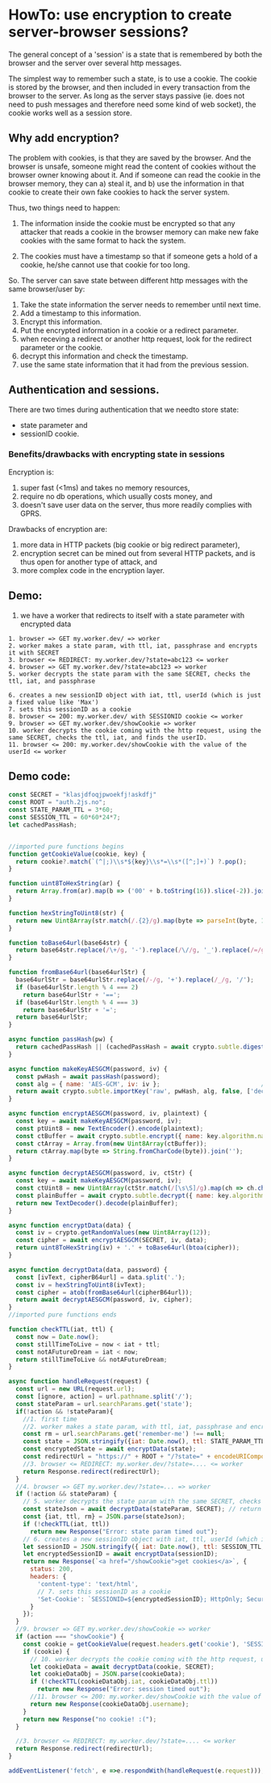 # HowTo: use encryption to create server-browser sessions? 

The general concept of a 'session' is a state that is remembered by both the browser and the server over several http messages.

The simplest way to remember such a state, is to use a cookie. The cookie is stored by the browser, and then included in every transaction from the browser to the server. As long as the server stays passive (ie. does not need to push messages and therefore need some kind of web socket), the cookie works well as a session store.

## Why add encryption?

The problem with cookies, is that they are saved by the browser. And the browser is unsafe, someone might read the content of cookies without the browser owner knowing about it. And if someone can read the cookie in the browser memory, they can a) steal it, and b) use the information in that cookie to create their own fake cookies to hack the server system.
  
Thus, two things need to happen:
1. The information inside the cookie must be encrypted so that any attacker that reads a cookie in the browser memory can make new fake cookies with the same format to hack the system.

2. The cookies must have a timestamp so that if someone gets a hold of a cookie, he/she cannot use that cookie for too long.

So. The server can save state between different http messages with the same browser/user by:
   1. Take the state information the server needs to remember until next time.
   2. Add a timestamp to this information.
   3. Encrypt this information.
   4. Put the encrypted information in a cookie or a redirect parameter.
   5. when receving a redirect or another http request, look for the redirect parameter or the cookie.
   6. decrypt this information and check the timestamp.
   7. use the same state information that it had from the previous session.

## Authentication and sessions.

There are two times during authentication that we needto store state:
 * state parameter and
 * sessionID cookie.   

### Benefits/drawbacks with encrypting state in sessions

Encryption is:
1. super fast (<1ms) and takes no memory resources,
2. require no db operations, which usually costs money, and
3. doesn't save user data on the server, thus more readily complies with GPRS.

Drawbacks of encryption are:
1. more data in HTTP packets (big cookie or big redirect parameter),
2. encryption secret can be mined out from several HTTP packets, and is thus open for another type of attack, and
3. more complex code in the encryption layer.

## Demo:

1.  we have a worker that redirects to itself with a state parameter with encrypted data

```
1. browser => GET my.worker.dev/ => worker
2. worker makes a state param, with ttl, iat, passphrase and encrypts it with SECRET
3. browser <= REDIRECT: my.worker.dev/?state=abc123 <= worker
4. browser => GET my.worker.dev/?state=abc123 => worker
5. worker decrypts the state param with the same SECRET, checks the ttl, iat, and passphrase

6. creates a new sessionID object with iat, ttl, userId (which is just a fixed value like 'Max')
7. sets this sessionID as a cookie
8. browser <= 200: my.worker.dev/ with SESSIONID cookie <= worker
9. browser => GET my.worker.dev/showCookie => worker
10. worker decrypts the cookie coming with the http request, using the same SECRET, checks the ttl, iat, and finds the userID.
11. browser <= 200: my.worker.dev/showCookie with the value of the userId <= worker
```

## Demo code:

```javascript
const SECRET = "klasjdfoqjpwoekfj!askdfj"
const ROOT = "auth.2js.no";
const STATE_PARAM_TTL = 3*60;
const SESSION_TTL = 60*60*24*7;
let cachedPassHash;


//imported pure functions begins
function getCookieValue(cookie, key) {
  return cookie?.match(`(^|;)\\s*${key}\\s*=\\s*([^;]+)`) ?.pop();
}

function uint8ToHexString(ar) {
  return Array.from(ar).map(b => ('00' + b.toString(16)).slice(-2)).join('');
}

function hexStringToUint8(str) {
  return new Uint8Array(str.match(/.{2}/g).map(byte => parseInt(byte, 16)));
}

function toBase64url(base64str) {
  return base64str.replace(/\+/g, '-').replace(/\//g, '_').replace(/=/g, '');
}

function fromBase64url(base64urlStr) {
  base64urlStr = base64urlStr.replace(/-/g, '+').replace(/_/g, '/');
  if (base64urlStr.length % 4 === 2)
    return base64urlStr + '==';
  if (base64urlStr.length % 4 === 3)
    return base64urlStr + '=';
  return base64urlStr;
}

async function passHash(pw) {
  return cachedPassHash || (cachedPassHash = await crypto.subtle.digest('SHA-256', new TextEncoder().encode(pw)));
}

async function makeKeyAESGCM(password, iv) {
  const pwHash = await passHash(password);
  const alg = { name: 'AES-GCM', iv: iv };                            // specify algorithm to use
  return await crypto.subtle.importKey('raw', pwHash, alg, false, ['decrypt', 'encrypt']);  // use pw to generate key
}

async function encryptAESGCM(password, iv, plaintext) {
  const key = await makeKeyAESGCM(password, iv);
  const ptUint8 = new TextEncoder().encode(plaintext);                               // encode plaintext as UTF-8
  const ctBuffer = await crypto.subtle.encrypt({ name: key.algorithm.name, iv: iv }, key, ptUint8);                   // encrypt plaintext using key
  const ctArray = Array.from(new Uint8Array(ctBuffer));                              // ciphertext as byte array
  return ctArray.map(byte => String.fromCharCode(byte)).join('');             // ciphertext as string
}

async function decryptAESGCM(password, iv, ctStr) {
  const key = await makeKeyAESGCM(password, iv);
  const ctUint8 = new Uint8Array(ctStr.match(/[\s\S]/g).map(ch => ch.charCodeAt(0))); // ciphertext as Uint8Array
  const plainBuffer = await crypto.subtle.decrypt({ name: key.algorithm.name, iv: iv }, key, ctUint8);                 // decrypt ciphertext using key
  return new TextDecoder().decode(plainBuffer);                                       // return the plaintext
}

async function encryptData(data) {
  const iv = crypto.getRandomValues(new Uint8Array(12));
  const cipher = await encryptAESGCM(SECRET, iv, data);
  return uint8ToHexString(iv) + '.' + toBase64url(btoa(cipher));
}

async function decryptData(data, password) {
  const [ivText, cipherB64url] = data.split('.');
  const iv = hexStringToUint8(ivText);
  const cipher = atob(fromBase64url(cipherB64url));
  return await decryptAESGCM(password, iv, cipher);
}
//imported pure functions ends

function checkTTL(iat, ttl) {
  const now = Date.now();
  const stillTimeToLive = now < iat + ttl;
  const notAFutureDream = iat < now;
  return stillTimeToLive && notAFutureDream;
}

async function handleRequest(request) {
  const url = new URL(request.url);
  const [ignore, action] = url.pathname.split('/');
  const stateParam = url.searchParams.get('state');
  if(!action && !stateParam){
    //1. first time
    //2. worker makes a state param, with ttl, iat, passphrase and encrypts it with SECRET
    const rm = url.searchParams.get('remember-me') !== null;
    const state = JSON.stringify({iat: Date.now(), ttl: STATE_PARAM_TTL, rm});
    const encryptedState = await encryptData(state);
    const redirectUrl = "https://" + ROOT + "/?state=" + encodeURIComponent(encryptedState);
    //3. browser <= REDIRECT: my.worker.dev/?state=.... <= worker
    return Response.redirect(redirectUrl);
  }
  //4. browser => GET my.worker.dev/?state=... => worker
  if (!action && stateParam) {
    // 5. worker decrypts the state param with the same SECRET, checks the ttl, iat, and passphrase
    const stateJson = await decryptData(stateParam, SECRET); // return decrypted value.
    const {iat, ttl, rm} = JSON.parse(stateJson);
    if (!checkTTL(iat, ttl))
      return new Response("Error: state param timed out");
    // 6. creates a new sessionID object with iat, ttl, userId (which is just a fixed value like 'Max')
    let sessionID = JSON.stringify({ iat: Date.now(), ttl: SESSION_TTL, username: "Max", uid: "Ivar" });
    let encryptedSessionID = await encryptData(sessionID);
    return new Response(`<a href="/showCookie">get cookies</a>`, {
      status: 200,
      headers: {
        'content-type': 'text/html',
        // 7. sets this sessionID as a cookie
        'Set-Cookie': `SESSIONID=${encryptedSessionID}; HttpOnly; Secure; SameSite=Strict; Path=/; Domain=${ROOT};`
      }
    });
  }
  //9. browser => GET my.worker.dev/showCookie => worker
  if (action === "showCookie") {
    const cookie = getCookieValue(request.headers.get('cookie'), 'SESSIONID');
    if (cookie) {
      // 10. worker decrypts the cookie coming with the http request, using the same SECRET, checks the ttl, iat, and finds the uid.
      let cookieData = await decryptData(cookie, SECRET);
      let cookieDataObj = JSON.parse(cookieData);
      if (!checkTTL(cookieDataObj.iat, cookieDataObj.ttl))
        return new Response("Error: session timed out");
      //11. browser <= 200: my.worker.dev/showCookie with the value of the userId <= worker
      return new Response(cookieDataObj.username);
    }
    return new Response("no cookie! :(");
  }

  //3. browser <= REDIRECT: my.worker.dev/?state=.... <= worker
  return Response.redirect(redirectUrl);
}

addEventListener('fetch', e =>e.respondWith(handleRequest(e.request)));
```
